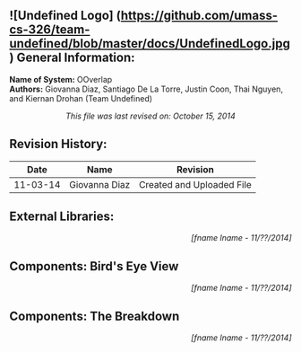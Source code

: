 ![Undefined Logo] (https://github.com/umass-cs-326/team-undefined/blob/master/docs/UndefinedLogo.jpg)
General Information:
--------------------

**Name of System:** OOverlap  
**Authors:** Giovanna Diaz, Santiago De La Torre, Justin Coon, Thai Nguyen, and Kiernan Drohan (Team Undefined)  
  
<p align="center"><em>This file was last revised on: October 15, 2014</em></p>

Revision History:
----------------- 
| Date     | Name | Revision |
|----------|------|----------|
| 11-03-14 | Giovanna Diaz | Created and Uploaded File |


External Libraries:
-------------------

<p align = "right"><em>[fname lname - 11/??/2014]</em></p>

Components: Bird's Eye View
---------------------------

<p align = "right"><em>[fname lname - 11/??/2014]</em></p>

Components: The Breakdown
--------------------------

<p align = "right"><em>[fname lname - 11/??/2014]</em></p>